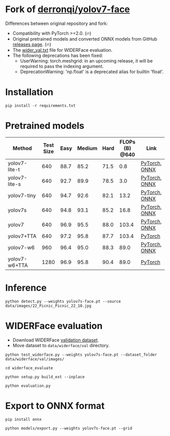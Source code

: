 # Fork of [derronqi/yolov7-face](https://github.com/derronqi/yolov7-face)

Differences between original repository and fork:

* Compatibility with PyTorch >=2.0. (🔥)
* Original pretrained models and converted ONNX models from GitHub [releases page](https://github.com/clibdev/yolov7-face/releases). (🔥)
* The [wider_val.txt](data/widerface/val/wider_val.txt) file for WIDERFace evaluation.
* The following deprecations has been fixed:
  * UserWarning: torch.meshgrid: in an upcoming release, it will be required to pass the indexing argument. 
  * DeprecationWarning: 'np.float' is a deprecated alias for builtin 'float'.

# Installation

```shell
pip install -r requirements.txt
```

# Pretrained models

| Method        | Test Size | Easy | Medium | Hard | FLOPs (B) @640 | Link                                                                                                                                                                                      |
|---------------|-----------|------|--------|------|----------------|-------------------------------------------------------------------------------------------------------------------------------------------------------------------------------------------|
| yolov7-lite-t | 640       | 88.7 | 85.2   | 71.5 | 0.8            | [PyTorch](https://github.com/clibdev/yolov7-face/releases/latest/download/yolov7-lite-t.pt), [ONNX](https://github.com/clibdev/yolov7-face/releases/latest/download/yolov7-lite-t.onnx)   |
| yolov7-lite-s | 640       | 92.7 | 89.9   | 78.5 | 3.0            | [PyTorch](https://github.com/clibdev/yolov7-face/releases/latest/download/yolov7-lite-s.pt), [ONNX](https://github.com/clibdev/yolov7-face/releases/latest/download/yolov7-lite-s.onnx)   |
| yolov7-tiny   | 640       | 94.7 | 92.6   | 82.1 | 13.2           | [PyTorch](https://github.com/clibdev/yolov7-face/releases/latest/download/yolov7-tiny.pt), [ONNX](https://github.com/clibdev/yolov7-face/releases/latest/download/yolov7-tiny.onnx)       |
| yolov7s       | 640       | 94.8 | 93.1   | 85.2 | 16.8           | [PyTorch](https://github.com/clibdev/yolov7-face/releases/latest/download/yolov7s-face.pt), [ONNX](https://github.com/clibdev/yolov7-face/releases/latest/download/yolov7s-face.onnx)     |
| yolov7        | 640       | 96.9 | 95.5   | 88.0 | 103.4          | [PyTorch](https://github.com/clibdev/yolov7-face/releases/latest/download/yolov7-face.pt), [ONNX](https://github.com/clibdev/yolov7-face/releases/latest/download/yolov7-face.onnx)       |
| yolov7+TTA    | 640       | 97.2 | 95.8   | 87.7 | 103.4          | [PyTorch](https://github.com/clibdev/yolov7-face/releases/latest/download/yolov7-face.pt)                                                                                                 |
| yolov7-w6     | 960       | 96.4 | 95.0   | 88.3 | 89.0           | [PyTorch](https://github.com/clibdev/yolov7-face/releases/latest/download/yolov7-w6-face.pt), [ONNX](https://github.com/clibdev/yolov7-face/releases/latest/download/yolov7-w6-face.onnx) |
| yolov7-w6+TTA | 1280      | 96.9 | 95.8   | 90.4 | 89.0           | [PyTorch](https://github.com/clibdev/yolov7-face/releases/latest/download/yolov7-w6-face.pt)                                                                                              |

# Inference

```shell
python detect.py --weights yolov7s-face.pt --source data/images/22_Picnic_Picnic_22_10.jpg
```

# WIDERFace evaluation

* Download WIDERFace [validation dataset](https://drive.google.com/file/d/1GUCogbp16PMGa39thoMMeWxp7Rp5oM8Q/view).
* Move dataset to `data/widerface/val` directory.

```shell
python test_widerface.py --weights yolov7s-face.pt --dataset_folder data/widerface/val/images/
```
```shell
cd widerface_evaluate
```
```shell
python setup.py build_ext --inplace
```
```shell
python evaluation.py
```

# Export to ONNX format

```shell
pip install onnx
```
```shell
python models/export.py --weights yolov7s-face.pt --grid
```
